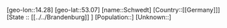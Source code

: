 ﻿---
location: [53.07,14.28]
mapzoom: [7,12] 
mapmarker: city 
type: City
tags:
- geo/City


SpocWebEntityId: 34104
isDeleted: false
confidential: public

---
[geo-lon::14.28]
[geo-lat::53.07]
[name::Schwedt]
[Country::[[Germany]]]
[State :: [[../../Brandenburg]] ]
[Population::]
[Unknown::]


